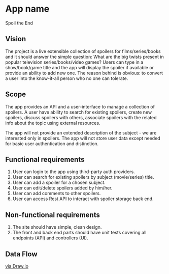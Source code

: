 ﻿# App name
Spoil the End

## Vision

The project is a live extensible collection of spoilers for films/series/books and it should answer the simple question: What are the big twists present in popular television series/books/video games?
Users can type in a show/book/game title and the app will display the spoiler if available or provide an ability to add new one. The reason behind is obvious: to convert a user into the know-it-all person who no one can tolerate. 

## Scope

The app provides an API and a user-interface to manage a collection of spoilers. A user have ability to search for existing spoilers, create new spoilers, discuss spoilers with others, associate spoilers with the related info about the topic using external resources.

The app will not provide an extended description of the subject - we are interested only in spoilers.
The app will not store user data except needed for basic user authentication and distinction.

## Functional requirements

1. User can login to the app using third-party auth providers.
2. User can search for existing spoilers by subject (movie/series) title.
3. User can add a spoiler for a chosen subject.
4. User can edit/delete spoilers added by him/her.
5. User can add comments to other spoilers. 
6. User can access Rest API to interact with spoiler storage back end.

## Non-functional requirements

1. The site should have simple, clean design.
2. The front and back end parts should have unit tests covering all endpoints (API) and controllers (UI). 

## Data Flow

[via Draw.io](https://drive.google.com/file/d/1IFFtjAH4dUni1PaxVeMAQhD2gnpLQGjW/view?usp=sharing)